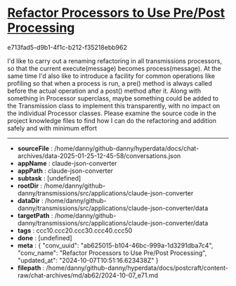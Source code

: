 # [Refactor Processors to Use Pre/Post Processing](https://claude.ai/chat/ab625015-b104-46bc-999a-1d3291dba7c4)

e713fad5-d9b1-4f1c-b212-f35218ebb962

I'd like to carry out a renaming refactoring in all transmissions processors, so that the current execute(message) becomes process(message). At the same time I'd also like to introduce a facility for common operations like profiling so that when a process is run, a pre() method is always called before the actual operation and a post() method after it. Along with something in Processor superclass, maybe something could be added to the Transmission class to implement this transparently, with no impact on the individual Processor classes. Please examine the source code in the project knowledge files to find how I can do the refactoring and addition safely and with minimum effort

---

* **sourceFile** : /home/danny/github-danny/hyperdata/docs/chat-archives/data-2025-01-25-12-45-58/conversations.json
* **appName** : claude-json-converter
* **appPath** : claude-json-converter
* **subtask** : [undefined]
* **rootDir** : /home/danny/github-danny/transmissions/src/applications/claude-json-converter
* **dataDir** : /home/danny/github-danny/transmissions/src/applications/claude-json-converter/data
* **targetPath** : /home/danny/github-danny/transmissions/src/applications/claude-json-converter/data
* **tags** : ccc10.ccc20.ccc30.ccc40.ccc50
* **done** : [undefined]
* **meta** : {
  "conv_uuid": "ab625015-b104-46bc-999a-1d3291dba7c4",
  "conv_name": "Refactor Processors to Use Pre/Post Processing",
  "updated_at": "2024-10-07T10:51:16.623438Z"
}
* **filepath** : /home/danny/github-danny/hyperdata/docs/postcraft/content-raw/chat-archives/md/ab62/2024-10-07_e71.md